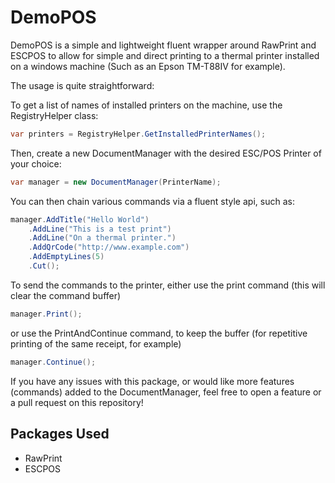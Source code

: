 # DemoPOS
DemoPOS is a simple and lightweight fluent wrapper around RawPrint and ESCPOS to allow for 
simple and direct printing to a thermal printer installed on a windows machine 
(Such as an Epson TM-T88IV for example).

The usage is quite straightforward: 

To get a list of names of installed printers on the machine, use the RegistryHelper class:

```csharp
var printers = RegistryHelper.GetInstalledPrinterNames();
```

Then, create a new DocumentManager with the desired ESC/POS Printer of your choice: 

```csharp
var manager = new DocumentManager(PrinterName);
```

You can then chain various commands via a fluent style api, such as: 

```csharp
manager.AddTitle("Hello World")
    .AddLine("This is a test print")
    .AddLine("On a thermal printer.")
    .AddQrCode("http://www.example.com")
    .AddEmptyLines(5)
    .Cut();
```

To send the commands to the printer, either use the print command (this will clear the command buffer)

```csharp
manager.Print();
```

or use the PrintAndContinue command, to keep the buffer (for repetitive printing of the same receipt, for example)
```csharp
manager.Continue();
```

If you have any issues with this package, or would like more features (commands) added to the DocumentManager, feel free to open a feature or a pull request on this repository!


## Packages Used
- RawPrint
- ESCPOS
